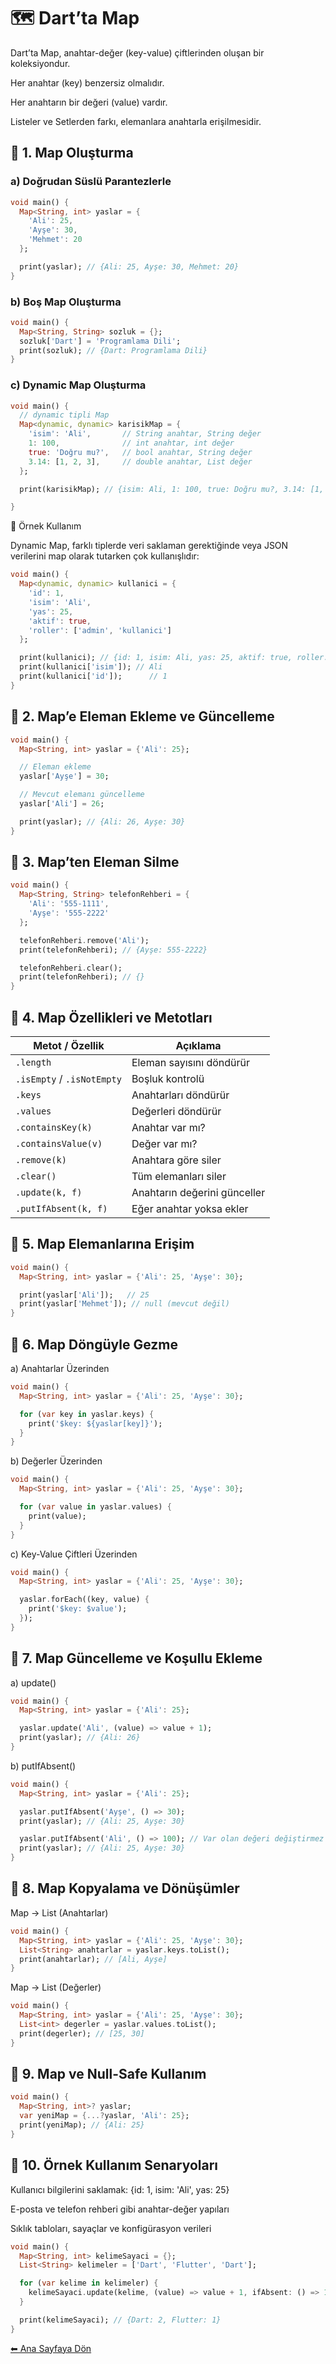 # 🗺️ Dart’ta Map

Dart’ta Map, anahtar-değer (key-value) çiftlerinden oluşan bir koleksiyondur.

Her anahtar (key) benzersiz olmalıdır.

Her anahtarın bir değeri (value) vardır.

Listeler ve Setlerden farkı, elemanlara anahtarla erişilmesidir.

## 🔹 1. Map Oluşturma
### a) Doğrudan Süslü Parantezlerle
```dart
void main() {
  Map<String, int> yaslar = {
    'Ali': 25,
    'Ayşe': 30,
    'Mehmet': 20
  };

  print(yaslar); // {Ali: 25, Ayşe: 30, Mehmet: 20}
}
```
### b) Boş Map Oluşturma
```dart
void main() {
  Map<String, String> sozluk = {};
  sozluk['Dart'] = 'Programlama Dili';
  print(sozluk); // {Dart: Programlama Dili}
}
```

### c) Dynamic Map Oluşturma
```dart
void main() {
  // dynamic tipli Map
  Map<dynamic, dynamic> karisikMap = {
    'isim': 'Ali',       // String anahtar, String değer
    1: 100,              // int anahtar, int değer
    true: 'Doğru mu?',   // bool anahtar, String değer
    3.14: [1, 2, 3],     // double anahtar, List değer
  };

  print(karisikMap); // {isim: Ali, 1: 100, true: Doğru mu?, 3.14: [1, 2, 3]}

}

```
🔹 Örnek Kullanım

Dynamic Map, farklı tiplerde veri saklaman gerektiğinde veya JSON verilerini map olarak tutarken çok kullanışlıdır:

```dart
void main() {
  Map<dynamic, dynamic> kullanici = {
    'id': 1,
    'isim': 'Ali',
    'yas': 25,
    'aktif': true,
    'roller': ['admin', 'kullanici']
  };

  print(kullanici); // {id: 1, isim: Ali, yas: 25, aktif: true, roller: [admin, kullanici]}
  print(kullanici['isim']); // Ali
  print(kullanici['id']);      // 1
}
```


## 🔹 2. Map’e Eleman Ekleme ve Güncelleme
```dart
void main() {
  Map<String, int> yaslar = {'Ali': 25};

  // Eleman ekleme
  yaslar['Ayşe'] = 30;

  // Mevcut elemanı güncelleme
  yaslar['Ali'] = 26;

  print(yaslar); // {Ali: 26, Ayşe: 30}
}
```
## 🔹 3. Map’ten Eleman Silme
```dart
void main() {
  Map<String, String> telefonRehberi = {
    'Ali': '555-1111',
    'Ayşe': '555-2222'
  };

  telefonRehberi.remove('Ali');
  print(telefonRehberi); // {Ayşe: 555-2222}

  telefonRehberi.clear();
  print(telefonRehberi); // {}
}
```
## 🔹 4. Map Özellikleri ve Metotları
| Metot / Özellik            | Açıklama                     |
| -------------------------- | ---------------------------- |
| `.length`                  | Eleman sayısını döndürür     |
| `.isEmpty` / `.isNotEmpty` | Boşluk kontrolü              |
| `.keys`                    | Anahtarları döndürür         |
| `.values`                  | Değerleri döndürür           |
| `.containsKey(k)`          | Anahtar var mı?              |
| `.containsValue(v)`        | Değer var mı?                |
| `.remove(k)`               | Anahtara göre siler          |
| `.clear()`                 | Tüm elemanları siler         |
| `.update(k, f)`            | Anahtarın değerini günceller |
| `.putIfAbsent(k, f)`       | Eğer anahtar yoksa ekler     |


## 🔹 5. Map Elemanlarına Erişim
```dart
void main() {
  Map<String, int> yaslar = {'Ali': 25, 'Ayşe': 30};

  print(yaslar['Ali']);   // 25
  print(yaslar['Mehmet']); // null (mevcut değil)
}
```
## 🔹 6. Map Döngüyle Gezme
a) Anahtarlar Üzerinden
```dart
void main() {
  Map<String, int> yaslar = {'Ali': 25, 'Ayşe': 30};

  for (var key in yaslar.keys) {
    print('$key: ${yaslar[key]}');
  }
}
```
b) Değerler Üzerinden
```dart
void main() {
  Map<String, int> yaslar = {'Ali': 25, 'Ayşe': 30};

  for (var value in yaslar.values) {
    print(value);
  }
}
```
c) Key-Value Çiftleri Üzerinden
```dart
void main() {
  Map<String, int> yaslar = {'Ali': 25, 'Ayşe': 30};

  yaslar.forEach((key, value) {
    print('$key: $value');
  });
}
```
## 🔹 7. Map Güncelleme ve Koşullu Ekleme
a) update()
```dart
void main() {
  Map<String, int> yaslar = {'Ali': 25};

  yaslar.update('Ali', (value) => value + 1);
  print(yaslar); // {Ali: 26}
}
```
b) putIfAbsent()
```dart
void main() {
  Map<String, int> yaslar = {'Ali': 25};

  yaslar.putIfAbsent('Ayşe', () => 30);
  print(yaslar); // {Ali: 25, Ayşe: 30}

  yaslar.putIfAbsent('Ali', () => 100); // Var olan değeri değiştirmez
  print(yaslar); // {Ali: 25, Ayşe: 30}
}
```
## 🔹 8. Map Kopyalama ve Dönüşümler
Map → List (Anahtarlar)
```dart
void main() {
  Map<String, int> yaslar = {'Ali': 25, 'Ayşe': 30};
  List<String> anahtarlar = yaslar.keys.toList();
  print(anahtarlar); // [Ali, Ayşe]
}
```
Map → List (Değerler)
```dart
void main() {
  Map<String, int> yaslar = {'Ali': 25, 'Ayşe': 30};
  List<int> degerler = yaslar.values.toList();
  print(degerler); // [25, 30]
}
```
## 🔹 9. Map ve Null-Safe Kullanım
```dart
void main() {
  Map<String, int>? yaslar;
  var yeniMap = {...?yaslar, 'Ali': 25};
  print(yeniMap); // {Ali: 25}
}
```
## 🔹 10. Örnek Kullanım Senaryoları

Kullanıcı bilgilerini saklamak: {id: 1, isim: 'Ali', yas: 25}

E-posta ve telefon rehberi gibi anahtar-değer yapıları

Sıklık tabloları, sayaçlar ve konfigürasyon verileri
```dart
void main() {
  Map<String, int> kelimeSayaci = {};
  List<String> kelimeler = ['Dart', 'Flutter', 'Dart'];

  for (var kelime in kelimeler) {
    kelimeSayaci.update(kelime, (value) => value + 1, ifAbsent: () => 1);
  }

  print(kelimeSayaci); // {Dart: 2, Flutter: 1}
}

```


[⬅ Ana Sayfaya Dön](../README.md)
